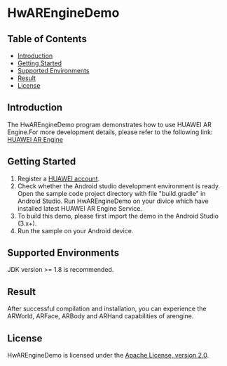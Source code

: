 # HwAREngineDemo

## Table of Contents

* [Introduction](#introduction)
* [Getting Started](#getting-started)
* [Supported Environments](#supported-environments)
* [Result](#result)
* [License](#license)

## Introduction
The HwAREngineDemo program demonstrates how to use HUAWEI AR Engine.For
more development details, please refer to the following link:
[HUAWEI AR Engine](https://developer.huawei.com/consumer/en/hms/huawei-arengine/)

## Getting Started
1. Register a [HUAWEI account](https://developer.huawei.com/consumer/).
2. Check whether the Android studio development environment is ready.
   Open the sample code project directory with file "build.gradle" in
   Android Studio. Run HwAREngineDemo on your divice which have
   installed latest HUAWEI AR Engine Service.
3. To build this demo, please first import the demo in the Android Studio
  (3.x+).
4. Run the sample on your Android device.

## Supported Environments
JDK version >= 1.8 is recommended.

## Result
After successful compilation and installation, you can experience the
ARWorld, ARFace, ARBody and ARHand capabilities of arengine.

## License
HwAREngineDemo is licensed under the
[Apache License, version 2.0](http://www.apache.org/licenses/LICENSE-2.0).